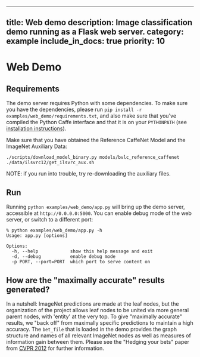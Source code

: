
---
title: Web demo
description: Image classification demo running as a Flask web server.
category: example
include_in_docs: true
priority: 10
---

# Web Demo

## Requirements

The demo server requires Python with some dependencies.
To make sure you have the dependencies, please run `pip install -r examples/web_demo/requirements.txt`, and also make sure that you've compiled the Python Caffe interface and that it is on your `PYTHONPATH` (see [installation instructions](/installation.html)).

Make sure that you have obtained the Reference CaffeNet Model and the ImageNet Auxiliary Data:

    ./scripts/download_model_binary.py models/bvlc_reference_caffenet
    ./data/ilsvrc12/get_ilsvrc_aux.sh

NOTE: if you run into trouble, try re-downloading the auxiliary files.

## Run

Running `python examples/web_demo/app.py` will bring up the demo server, accessible at `http://0.0.0.0:5000`.
You can enable debug mode of the web server, or switch to a different port:

    % python examples/web_demo/app.py -h
    Usage: app.py [options]

    Options:
      -h, --help            show this help message and exit
      -d, --debug           enable debug mode
      -p PORT, --port=PORT  which port to serve content on

## How are the "maximally accurate" results generated?

In a nutshell: ImageNet predictions are made at the leaf nodes, but the organization of the project allows leaf nodes to be united via more general parent nodes, with 'entity' at the very top.
To give "maximally accurate" results, we "back off" from maximally specific predictions to maintain a high accuracy.
The `bet_file` that is loaded in the demo provides the graph structure and names of all relevant ImageNet nodes as well as measures of information gain between them.
Please see the "Hedging your bets" paper from [CVPR 2012](http://www.image-net.org/projects/hedging/) for further information.